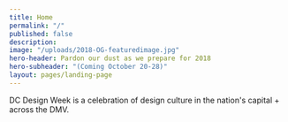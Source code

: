 ```yaml
---
title: Home
permalink: "/"
published: false
description: 
image: "/uploads/2018-OG-featuredimage.jpg"
hero-header: Pardon our dust as we prepare for 2018
hero-subheader: "(Coming October 20-28)"
layout: pages/landing-page
---
```


DC Design Week is a celebration of design culture in the nation's capital + across the DMV.
